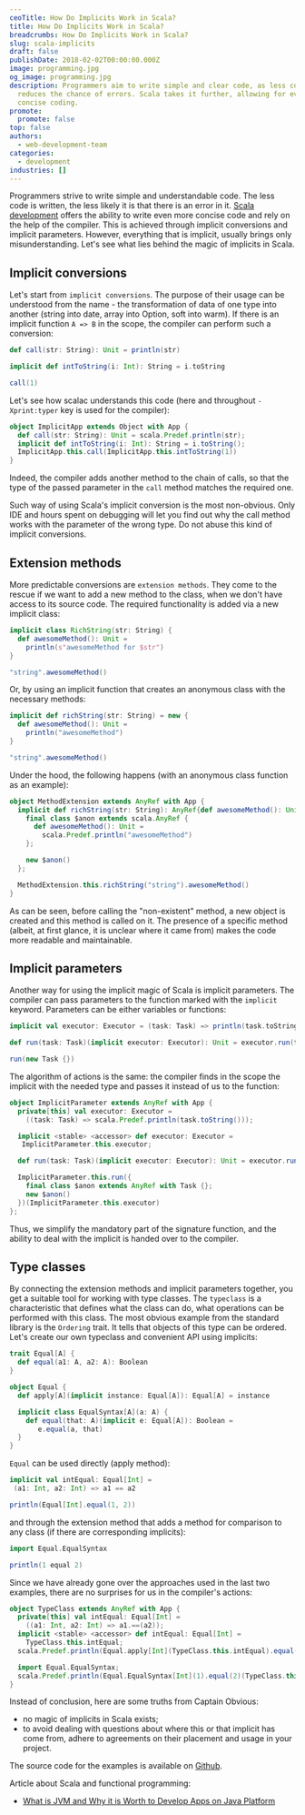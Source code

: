 ```yaml
---
ceoTitle: How Do Implicits Work in Scala?
title: How Do Implicits Work in Scala?
breadcrumbs: How Do Implicits Work in Scala?
slug: scala-implicits
draft: false
publishDate: 2018-02-02T00:00:00.000Z
image: programming.jpg
og_image: programming.jpg
description: Programmers aim to write simple and clear code, as less code
  reduces the chance of errors. Scala takes it further, allowing for even more
  concise coding.
promote:
  promote: false
top: false
authors:
  - web-development-team
categories:
  - development
industries: []
---
```

Programmers strive to write simple and understandable code. The less code is written, the less likely it is that there is an error in it. <a href="https://anadea.info/services/web-development/java-and-scala-development">Scala development</a> offers the ability to write even more concise code and rely on the help of the compiler. This is achieved through implicit conversions and implicit parameters. However, everything that is implicit, usually brings only misunderstanding. Let's see what lies behind the magic of implicits in Scala.

## Implicit conversions

Let's start from `implicit conversions`. The purpose of their usage can be understood from the name - the transformation of data of one type into another (string into date, array into Option, soft into warm). If there is an implicit function `A => B` in the scope, the compiler can perform such a conversion:

```scala
def call(str: String): Unit = println(str)

implicit def intToString(i: Int): String = i.toString

call(1)
```

Let's see how scalac understands this code (here and throughout `-Xprint:typer` key is used for the compiler):

```scala
object ImplicitApp extends Object with App {
  def call(str: String): Unit = scala.Predef.println(str);
  implicit def intToString(i: Int): String = i.toString();
  ImplicitApp.this.call(ImplicitApp.this.intToString(1))
}
```

Indeed, the compiler adds another method to the chain of calls, so that the type of the passed parameter in the `call` method matches the required one.

Such way of using Scala's implicit conversion is the most non-obvious. Only IDE and hours spent on debugging will let you find out why the call method works with the parameter of the wrong type. Do not abuse this kind of implicit conversions.

## Extension methods

More predictable conversions are `extension methods`. They come to the rescue if we want to add a new method to the class, when we don't have access to its source code. The required functionality is added via a new implicit class:

```scala
implicit class RichString(str: String) {
  def awesomeMethod(): Unit =
    println(s"awesomeMethod for $str")
}

"string".awesomeMethod()
```

Or, by using an implicit function that creates an anonymous class with the necessary methods:

```scala
implicit def richString(str: String) = new {
  def awesomeMethod(): Unit =
    println("awesomeMethod")
}

"string".awesomeMethod()
```

Under the hood, the following happens (with an anonymous class function as an example):

```scala
object MethodExtension extends AnyRef with App {
  implicit def richString(str: String): AnyRef{def awesomeMethod(): Unit} = {
    final class $anon extends scala.AnyRef {
      def awesomeMethod(): Unit =
        scala.Predef.println("awesomeMethod")
    };

    new $anon()
  };

  MethodExtension.this.richString("string").awesomeMethod()
}
```

As can be seen, before calling the "non-existent" method, a new object is created and this method is called on it. The presence of a specific method (albeit, at first glance, it is unclear where it came from) makes the code more readable and maintainable.

## Implicit parameters

Another way for using the implicit magic of Scala is implicit parameters. The compiler can pass parameters to the function marked with the `implicit` keyword. Parameters can be either variables or functions:

```scala
implicit val executor: Executor = (task: Task) => println(task.toString)

def run(task: Task)(implicit executor: Executor): Unit = executor.run(task)

run(new Task {})
```

The algorithm of actions is the same: the compiler finds in the scope the implicit with the needed type and passes it instead of us to the function:

```scala
object ImplicitParameter extends AnyRef with App {
  private[this] val executor: Executor =
    ((task: Task) => scala.Predef.println(task.toString()));

  implicit <stable> <accessor> def executor: Executor =
   ImplicitParameter.this.executor;

  def run(task: Task)(implicit executor: Executor): Unit = executor.run(task);

  ImplicitParameter.this.run({
    final class $anon extends AnyRef with Task {};
    new $anon()
  })(ImplicitParameter.this.executor)
};
```

Thus, we simplify the mandatory part of the signature function, and the ability to deal with the implicit is handed over to the compiler.

## Type classes

By connecting the extension methods and implicit parameters together, you get a suitable tool for working with type classes. The `typeclass` is a characteristic that defines what the class can do, what operations can be performed with this class. The most obvious example from the standard library is the `Ordering` trait. It tells that objects of this type can be ordered. Let's create our own typeclass and convenient API using implicits:

```scala
trait Equal[A] {
  def equal(a1: A, a2: A): Boolean
}

object Equal {
  def apply[A](implicit instance: Equal[A]): Equal[A] = instance

  implicit class EqualSyntax[A](a: A) {
    def equal(that: A)(implicit e: Equal[A]): Boolean =
 	   e.equal(a, that)
  }
}
```

`Equal` can be used directly (apply method):

```scala
implicit val intEqual: Equal[Int] =
 (a1: Int, a2: Int) => a1 == a2

println(Equal[Int].equal(1, 2))
```

and through the extension method that adds a method for comparison to any class (if there are corresponding implicits):

```scala
import Equal.EqualSyntax

println(1 equal 2)
```

Since we have already gone over the approaches used in the last two examples, there are no surprises for us in the compiler's actions:

```scala
object TypeClass extends AnyRef with App {
  private[this] val intEqual: Equal[Int] =
    ((a1: Int, a2: Int) => a1.==(a2));
  implicit <stable> <accessor> def intEqual: Equal[Int] =
    TypeClass.this.intEqual;
  scala.Predef.println(Equal.apply[Int](TypeClass.this.intEqual).equal(1, 2)); // substitution of an implicit parameter

  import Equal.EqualSyntax;
  scala.Predef.println(Equal.EqualSyntax[Int](1).equal(2)(TypeClass.this.intEqual)) // implicit conversion to the required typeclass
}
```

Instead of conclusion, here are some truths from Captain Obvious:

* no magic of implicits in Scala exists;
* to avoid dealing with questions about where this or that implicit has come from, adhere to agreements on their placement and usage in your project.

The source code for the examples is available on [Github](https://github.com/sergey-lagutin/implicit-simplicity).

Article about Scala and functional programming:[](https://anadea.info/blog/tail-recursion-in-scala)

* [What is JVM and Why it is Worth to Develop Apps on Java Platform](https://anadea.info/blog/what-is-jvm-and-why-develop-apps-on-java)
